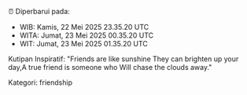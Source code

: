 ⏰ Diperbarui pada:
- WIB: Kamis, 22 Mei 2025 23.35.20 UTC
- WITA: Jumat, 23 Mei 2025 00.35.20 UTC
- WIT: Jumat, 23 Mei 2025 01.35.20 UTC

Kutipan Inspiratif:
"Friends are like sunshine They can brighten up your day,A true friend is someone who Will chase the clouds away."


Kategori: friendship

